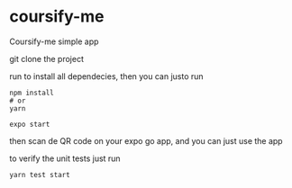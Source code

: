 # coursify-me
Coursify-me simple app

git clone the project

run to install all dependecies, then you can justo run 
```
npm install
# or
yarn
```

```
expo start
```

then scan de QR code on your expo go app, and you can just use the app

to verify the unit tests just run

```
yarn test start
```
